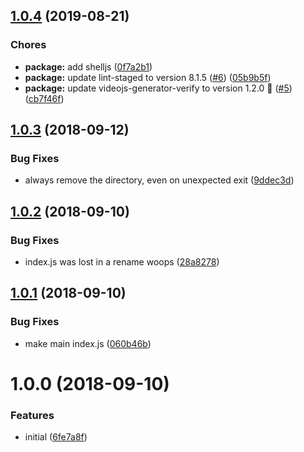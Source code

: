 <a name="1.0.4"></a>
## [1.0.4](https://github.com/brandonocasey/pkg-can-install/compare/v1.0.3...v1.0.4) (2019-08-21)

### Chores

* **package:** add shelljs ([0f7a2b1](https://github.com/brandonocasey/pkg-can-install/commit/0f7a2b1))
* **package:** update lint-staged to version 8.1.5 ([#6](https://github.com/brandonocasey/pkg-can-install/issues/6)) ([05b9b5f](https://github.com/brandonocasey/pkg-can-install/commit/05b9b5f))
* **package:** update videojs-generator-verify to version 1.2.0 🚀 ([#5](https://github.com/brandonocasey/pkg-can-install/issues/5)) ([cb7f46f](https://github.com/brandonocasey/pkg-can-install/commit/cb7f46f))

<a name="1.0.3"></a>
## [1.0.3](https://github.com/brandonocasey/pkg-can-install/compare/v1.0.2...v1.0.3) (2018-09-12)

### Bug Fixes

* always remove the directory, even on unexpected exit ([9ddec3d](https://github.com/brandonocasey/pkg-can-install/commit/9ddec3d))

<a name="1.0.2"></a>
## [1.0.2](https://github.com/brandonocasey/pkg-can-install/compare/v1.0.1...v1.0.2) (2018-09-10)

### Bug Fixes

* index.js was lost in a rename woops ([28a8278](https://github.com/brandonocasey/pkg-can-install/commit/28a8278))

<a name="1.0.1"></a>
## [1.0.1](https://github.com/brandonocasey/pkg-can-install/compare/v1.0.0...v1.0.1) (2018-09-10)

### Bug Fixes

* make main index.js ([060b46b](https://github.com/brandonocasey/pkg-can-install/commit/060b46b))

<a name="1.0.0"></a>
# 1.0.0 (2018-09-10)

### Features

* initial ([6fe7a8f](https://github.com/brandonocasey/pkg-can-install/commit/6fe7a8f))

